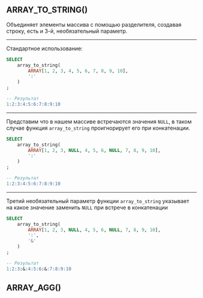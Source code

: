 ARRAY_TO_STRING()
---
Объединяет элементы массива с помощью разделителя, создавая строку, 
есть и 3-й, необязательный параметр.

---
Стандартное использование:
```sql
SELECT 
    array_to_string(
        ARRAY[1, 2, 3, 4, 5, 6, 7, 8, 9, 10], 
        ':'
    )
;

-- Результат
1:2:3:4:5:6:7:8:9:10
```

---

Представим что в нашем массиве встречаются значения `NULL`, в таком случае 
функция `array_to_string` проигнорирует его при конкатенации.
```sql
SELECT 
    array_to_string(
        ARRAY[1, 2, 3, NULL, 4, 5, 6, NULL, 7, 8, 9, 10], 
        ':'
    )
;

-- Результат
1:2:3:4:5:6:7:8:9:10
```

---

Третий необязательный параметр функции `array_to_string` указывает на какое
значение заменить `NULL` при встрече в конкатенации

```sql
SELECT 
    array_to_string(
        ARRAY[1, 2, 3, NULL, 4, 5, 6, NULL, 7, 8, 9, 10], 
        ':',
        '&'
    )
;

-- Результат
1:2:3:&:4:5:6:&:7:8:9:10
```





ARRAY_AGG()
---





